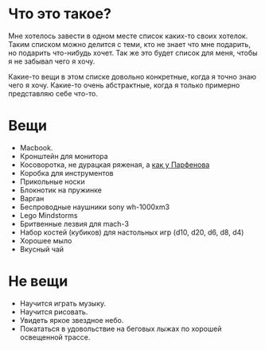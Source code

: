 # Что это такое?

Мне хотелось завести в одном месте список каких-то своих хотелок. Таким списком можно делится с теми, кто не знает что мне подарить, но подарить что-нибудь хочет. Так же это будет список для меня, чтобы я не забывал чего я хочу. 

Какие-то вещи в этом списке довольно конкретные, когда я точно знаю чего я хочу. Какие-то очень абстрактные, когда я только примерно представляю себе что-то.

# Вещи

 * Macbook.  
 * Кронштейн для монитора
 * Косоворотка, не дурацкая ряженая, а [как у Парфенова](https://youtu.be/IwJL1CM7EuQ?t=1435) 
 * Коробка для инструментов
 * Прикольные носки
 * Блокнотик на пружинке
 * Варган
 * Беcпроводные наушники sony wh-1000xm3
 * Lego Mindstorms
 * Бритвенные лезвия для mach-3
 * Набор костей (кубиков) для настольных игр (d10, d20, d6, d8, d4)
 * Хорошее мыло
 * Вкусный чай

# Не вещи

 * Научится играть музыку. 
 * Научится рисовать. 
 * Увидеть яркое звездное небо.
 * Покататься в удовольствие на беговых лыжах по хорошей освещенной трассе.

